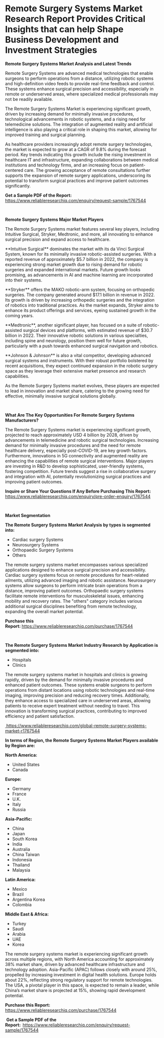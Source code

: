 <p><h1>Remote Surgery Systems Market Research Report Provides Critical Insights that can help Shape Business Development and Investment Strategies</h1></p><p><strong>Remote Surgery Systems Market Analysis and Latest Trends</strong></p>
<p><p>Remote Surgery Systems are advanced medical technologies that enable surgeons to perform operations from a distance, utilizing robotic systems and high-definition video feeds to provide real-time feedback and control. These systems enhance surgical precision and accessibility, especially in remote or underserved areas, where specialized medical professionals may not be readily available.</p><p>The Remote Surgery Systems Market is experiencing significant growth, driven by increasing demand for minimally invasive procedures, technological advancements in robotic systems, and a rising need for telemedicine solutions. The integration of augmented reality and artificial intelligence is also playing a critical role in shaping this market, allowing for improved training and surgical planning.</p><p>As healthcare providers increasingly adopt remote surgery technologies, the market is expected to grow at a CAGR of 9.8% during the forecast period. Key trends indicating this growth include the rising investment in healthcare IT and infrastructure, expanding collaborations between medical institutions and technology firms, and an increasing focus on patient-centered care. The growing acceptance of remote consultations further supports the expansion of remote surgery applications, underscoring its potential to transform surgical practices and improve patient outcomes significantly.</p></p>
<p><strong>Get a Sample PDF of the Report:&nbsp;</strong> <a href="https://www.reliableresearchiq.com/enquiry/request-sample/1767544?utm_campaign=3538&utm_medium=2&utm_source=Github&utm_content=ia&utm_term=14042025&utm_id=remote-surgery-systems">https://www.reliableresearchiq.com/enquiry/request-sample/1767544</a></p>
<p>&nbsp;</p>
<p><strong>Remote Surgery Systems Major Market Players</strong></p>
<p><p>The Remote Surgery Systems market features several key players, including Intuitive Surgical, Stryker, Medtronic, and more, all innovating to enhance surgical precision and expand access to healthcare.</p><p>**Intuitive Surgical** dominates the market with its da Vinci Surgical System, known for its minimally invasive robotic-assisted surgeries. With a reported revenue of approximately $5.7 billion in 2022, the company is experiencing strong market growth due to rising demand for robotic surgeries and expanded international markets. Future growth looks promising, as advancements in AI and machine learning are incorporated into their systems.</p><p>**Stryker** offers the MAKO robotic-arm system, focusing on orthopedic surgeries. The company generated around $17.1 billion in revenue in 2022. Its growth is driven by increasing orthopedic surgeries and the integration of robotics into traditional practices. As the market expands, Stryker aims to enhance its product offerings and services, eyeing sustained growth in the coming years.</p><p>**Medtronic**, another significant player, has focused on a suite of robotic-assisted surgical devices and platforms, with estimated revenue of $30.7 billion in 2022. Their innovative robotic solutions in various specialties, including spine and neurology, position them well for future growth, particularly with a push towards enhanced surgical navigation and robotics.</p><p>**Johnson & Johnson** is also a vital competitor, developing advanced surgical systems and instruments. With their robust portfolio bolstered by recent acquisitions, they expect continued expansion in the robotic surgery space as they leverage their extensive market presence and research capabilities.</p><p>As the Remote Surgery Systems market evolves, these players are expected to lead in innovation and market share, catering to the growing need for effective, minimally invasive surgical solutions globally.</p></p>
<p>&nbsp;</p>
<p><strong>What Are The Key Opportunities For Remote Surgery Systems Manufacturers?</strong></p>
<p><p>The Remote Surgery Systems market is experiencing significant growth, projected to reach approximately USD 4 billion by 2028, driven by advancements in telemedicine and robotic surgical technologies. Increasing demand for minimally invasive procedures and the need for remote healthcare delivery, especially post-COVID-19, are key growth factors. Furthermore, innovations in 5G connectivity and augmented reality are enhancing the capabilities of remote surgical interventions. Major players are investing in R&D to develop sophisticated, user-friendly systems, fostering competition. Future trends suggest a rise in collaborative surgery and integration with AI, potentially revolutionizing surgical practices and improving patient outcomes.</p></p>
<p><strong>Inquire or Share Your Questions If Any Before Purchasing This Report:</strong> <a href="https://www.reliableresearchiq.com/enquiry/pre-order-enquiry/1767544?utm_campaign=3538&utm_medium=2&utm_source=Github&utm_content=ia&utm_term=14042025&utm_id=remote-surgery-systems">https://www.reliableresearchiq.com/enquiry/pre-order-enquiry/1767544</a></p>
<p>&nbsp;</p>
<p><strong>Market Segmentation</strong></p>
<p><strong>The Remote Surgery Systems Market Analysis by types is segmented into:</strong></p>
<p><ul><li>Cardiac surgery Systems</li><li>Neurosurgery Systems</li><li>Orthopaedic Surgery Systems</li><li>Others</li></ul></p>
<p><p>The remote surgery systems market encompasses various specialized applications designed to enhance surgical precision and accessibility. Cardiac surgery systems focus on remote procedures for heart-related ailments, utilizing advanced imaging and robotic assistance. Neurosurgery systems allow surgeons to perform intricate brain operations from a distance, improving patient outcomes. Orthopaedic surgery systems facilitate remote interventions for musculoskeletal issues, enhancing mobility and recovery rates. The "others" category includes various additional surgical disciplines benefiting from remote technology, expanding the overall market potential.</p></p>
<p><strong>Purchase this Report:&nbsp;</strong><a href="https://www.reliableresearchiq.com/purchase/1767544?utm_campaign=3538&utm_medium=2&utm_source=Github&utm_content=ia&utm_term=14042025&utm_id=remote-surgery-systems">https://www.reliableresearchiq.com/purchase/1767544</a></p>
<p>&nbsp;</p>
<p><strong>The Remote Surgery Systems Market Industry Research by Application is segmented into:</strong></p>
<p><ul><li>Hospitals</li><li>Clinics</li></ul></p>
<p><p>The remote surgery systems market in hospitals and clinics is growing rapidly, driven by the demand for minimally invasive procedures and enhanced patient outcomes. These systems enable surgeons to perform operations from distant locations using robotic technologies and real-time imaging, improving precision and reducing recovery times. Additionally, they enhance access to specialized care in underserved areas, allowing patients to receive expert treatment without needing to travel. This innovation is transforming surgical practices, contributing to improved efficiency and patient satisfaction.</p></p>
<p><a href="https://www.reliableresearchiq.com/global-remote-surgery-systems-market-r1767544?utm_campaign=3538&utm_medium=2&utm_source=Github&utm_content=ia&utm_term=14042025&utm_id=remote-surgery-systems">&nbsp;https://www.reliableresearchiq.com/global-remote-surgery-systems-market-r1767544</a></p>
<p><strong>In terms of Region, the Remote Surgery Systems Market Players available by Region are:</strong></p>
<p>
    <p> <strong> North America: </strong>
        <ul>
            <li>United States</li>
            <li>Canada</li>
        </ul>
        </p> 
    <p> <strong> Europe: </strong>
        <ul>
            <li>Germany</li>
            <li>France</li>
            <li>U.K.</li>
            <li>Italy</li>
            <li>Russia</li>
        </ul>
        </p> 
    <p> <strong> Asia-Pacific: </strong>
        <ul>
            <li>China</li>
            <li>Japan</li>
            <li>South Korea</li>
            <li>India</li>
            <li>Australia</li>
            <li>China Taiwan</li>
            <li>Indonesia</li>
            <li>Thailand</li>
            <li>Malaysia</li>
        </ul>
        </p> 
    <p> <strong> Latin America: </strong>
        <ul>
            <li>Mexico</li>
            <li>Brazil</li>
            <li>Argentina Korea</li>
            <li>Colombia</li>
        </ul>
        </p> 
    <p> <strong> Middle East & Africa: </strong>
        <ul>
            <li>Turkey</li>
            <li>Saudi</li>
            <li>Arabia</li>
            <li>UAE</li>
            <li>Korea</li>
        </ul>
    </p>
    </p>
<p><p>The remote surgery systems market is experiencing significant growth across multiple regions, with North America accounting for approximately 38% market share, driven by advanced healthcare infrastructure and technology adoption. Asia-Pacific (APAC) follows closely with around 25%, propelled by increasing investment in digital health solutions. Europe holds about 22%, reflecting strong regulatory support for remote technologies. The USA, a pivotal player in this space, is expected to remain a leader, while China’s market share is projected at 15%, showing rapid development potential.</p></p>
<p><strong>Purchase this Report: </strong><a href="https://www.reliableresearchiq.com/purchase/1767544?utm_campaign=3538&utm_medium=2&utm_source=Github&utm_content=ia&utm_term=14042025&utm_id=remote-surgery-systems">https://www.reliableresearchiq.com/purchase/1767544</a></p>
<p>&nbsp;<strong>Get a Sample PDF of the Report:&nbsp;&nbsp;</strong><a href="https://www.reliableresearchiq.com/enquiry/request-sample/1767544?utm_campaign=3538&utm_medium=2&utm_source=Github&utm_content=ia&utm_term=14042025&utm_id=remote-surgery-systems">https://www.reliableresearchiq.com/enquiry/request-sample/1767544</a></p>
<p><strong></strong></p>
<p><p></p><p></p><p></p></p>